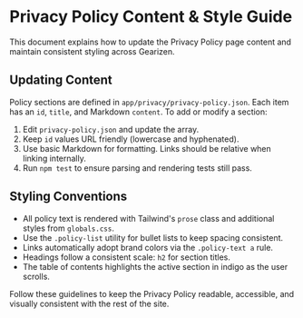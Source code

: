 # Privacy Policy Content & Style Guide

This document explains how to update the Privacy Policy page content and maintain consistent styling across Gearizen.

## Updating Content

Policy sections are defined in `app/privacy/privacy-policy.json`. Each item has an `id`, `title`, and Markdown `content`. To add or modify a section:

1. Edit `privacy-policy.json` and update the array.
2. Keep `id` values URL friendly (lowercase and hyphenated).
3. Use basic Markdown for formatting. Links should be relative when linking internally.
4. Run `npm test` to ensure parsing and rendering tests still pass.

## Styling Conventions

- All policy text is rendered with Tailwind's `prose` class and additional styles from `globals.css`.
- Use the `.policy-list` utility for bullet lists to keep spacing consistent.
- Links automatically adopt brand colors via the `.policy-text a` rule.
- Headings follow a consistent scale: `h2` for section titles.
- The table of contents highlights the active section in indigo as the user scrolls.

Follow these guidelines to keep the Privacy Policy readable, accessible, and visually consistent with the rest of the site.
